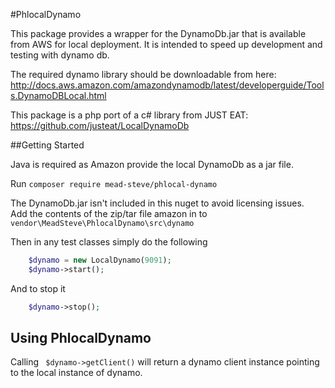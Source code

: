 #PhlocalDynamo

This package provides a wrapper for the DynamoDb.jar that is available from AWS for local deployment.
It is intended to speed up development and testing with dynamo db.

The required dynamo library should be downloadable from here:  http://docs.aws.amazon.com/amazondynamodb/latest/developerguide/Tools.DynamoDBLocal.html

This package is a php port of a c# library from JUST EAT: https://github.com/justeat/LocalDynamoDb 

##Getting Started

Java is required as Amazon provide the local DynamoDb as a jar file.

Run ```composer require mead-steve/phlocal-dynamo```

The DynamoDb.jar isn't included in this nuget to avoid licensing issues.  
Add the contents of the zip/tar file amazon in to ```vendor\MeadSteve\PhlocalDynamo\src\dynamo```

Then in any test classes simply do the following

```php
    $dynamo = new LocalDynamo(9091);
    $dynamo->start();
```

And to stop it
```php
    $dynamo->stop();
```

## Using  PhlocalDynamo

Calling ``` $dynamo->getClient()``` will return a dynamo client instance pointing to the local instance of dynamo.
